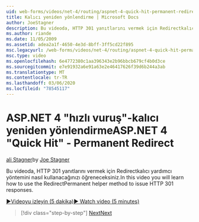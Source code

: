 ```yaml
---
uid: web-forms/videos/net-4/routing/aspnet-4-quick-hit-permanent-redirect
title: Kalıcı yeniden yönlendirme | Microsoft Docs
author: JoeStagner
description: Bu videoda, HTTP 301 yanıtlarını vermek için Redirectkalıcı yardımcı yöntemini nasıl kullanacağınızı öğreneceksiniz.
ms.author: riande
ms.date: 11/05/2009
ms.assetid: adea2a1f-4650-4e3d-8bff-3ff5cd22f895
msc.legacyurl: /web-forms/videos/net-4/routing/aspnet-4-quick-hit-permanent-redirect
msc.type: video
ms.openlocfilehash: 6e4772380c1aa396343e2b96bbcb679cf4b0d3ce
ms.sourcegitcommit: e7e91932a6e91a63e2e46417626f39d6b244a3ab
ms.translationtype: MT
ms.contentlocale: tr-TR
ms.lasthandoff: 03/06/2020
ms.locfileid: "78545117"
---
```

# <a name="aspnet-4-quick-hit---permanent-redirect"></a><span data-ttu-id="88047-103">ASP.NET 4 "hızlı vuruş"-kalıcı yeniden yönlendirme</span><span class="sxs-lookup"><span data-stu-id="88047-103">ASP.NET 4 "Quick Hit" - Permanent Redirect</span></span>

<span data-ttu-id="88047-104">[ali Stagner](https://github.com/JoeStagner)</span><span class="sxs-lookup"><span data-stu-id="88047-104">by [Joe Stagner](https://github.com/JoeStagner)</span></span>

<span data-ttu-id="88047-105">Bu videoda, HTTP 301 yanıtlarını vermek için Redirectkalıcı yardımcı yöntemini nasıl kullanacağınızı öğreneceksiniz.</span><span class="sxs-lookup"><span data-stu-id="88047-105">In this video you will learn how to use the RedirectPermanent helper method to issue HTTP 301 responses.</span></span> 

[<span data-ttu-id="88047-106">&#9654;Videoyu izleyin (5 dakika)</span><span class="sxs-lookup"><span data-stu-id="88047-106">&#9654; Watch video (5 minutes)</span></span>](https://channel9.msdn.com/Blogs/ASP-NET-Site-Videos/aspnet-4-quick-hit-permanent-redirect)

> [!div class="step-by-step"]
> [<span data-ttu-id="88047-107">Next</span><span class="sxs-lookup"><span data-stu-id="88047-107">Next</span></span>](aspnet-4-quick-hit-imperative-webforms-routing.md)
